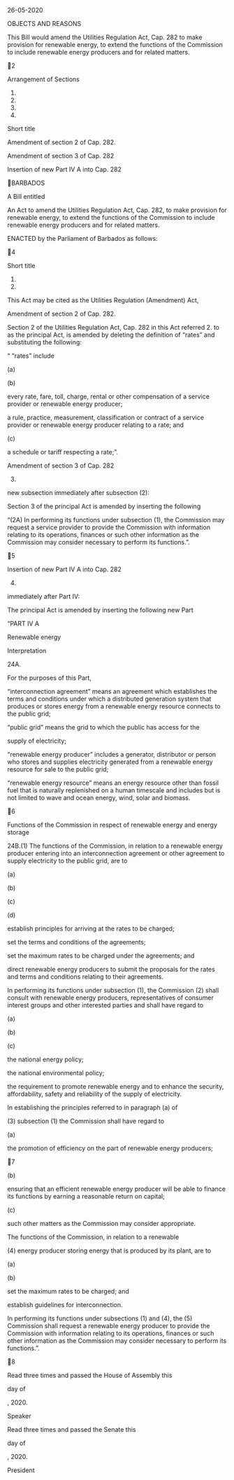 26-05-2020

OBJECTS AND REASONS

This Bill would amend the Utilities Regulation Act, Cap. 282 to make provision
for  renewable  energy,  to  extend  the  functions  of  the  Commission  to  include
renewable energy producers and for related matters.

2

Arrangement of Sections

1.

2.

3.

4.

Short title

Amendment of section 2 of Cap. 282.

Amendment of section 3 of Cap. 282

Insertion of new Part IV A into Cap. 282

BARBADOS

A Bill entitled

An Act to amend the Utilities Regulation Act, Cap. 282, to make provision
for renewable energy, to extend the functions of the Commission to include
renewable energy producers and for related matters.

ENACTED by the Parliament of Barbados as follows:

4

Short title

1.
2020.

This Act may be cited as the Utilities Regulation (Amendment) Act,

Amendment of section 2 of Cap. 282.

Section 2 of the Utilities Regulation Act, Cap. 282 in this Act referred
2.
to as the principal Act, is amended by deleting the definition of “rates” and
substituting the following:

“  “rates” include

(a)

(b)

every rate, fare, toll, charge, rental or other compensation of
a service provider or renewable energy producer;

a rule, practice, measurement, classification or contract of a
service provider or renewable energy producer relating to a
rate; and

(c)

a schedule or tariff respecting a rate;”.

Amendment of section 3 of Cap. 282

3.
new subsection immediately after subsection (2):

Section 3 of the principal Act is amended by inserting the following

“(2A)
In performing its functions under subsection (1), the Commission
may  request  a  service  provider  to  provide  the  Commission  with
information  relating  to  its  operations,  finances  or  such  other
information as the Commission may consider necessary to perform its
functions.”.

5

Insertion of new Part IV A into Cap. 282

4.
immediately after Part IV:

The principal Act is amended by inserting the following new Part

“PART IV A

Renewable energy

Interpretation

24A.

For the purposes of this Part,

“interconnection agreement” means an agreement which establishes the
terms and conditions under which a distributed generation system
that produces or stores energy from a renewable energy resource
connects to the public grid;

“public  grid”  means  the  grid  to  which  the  public  has  access  for  the

supply of electricity;

“renewable energy producer” includes a generator, distributor or person
who  stores  and  supplies  electricity  generated  from  a  renewable
energy resource for sale to the public grid;

“renewable  energy  resource”  means  an  energy  resource  other  than
fossil fuel that is naturally replenished on a human timescale and
includes but is not limited to wave and ocean energy, wind, solar
and biomass.

6

Functions of the Commission in respect of renewable energy
and energy storage

24B.(1)
The functions of the Commission, in relation to a renewable
energy producer entering into an interconnection agreement or other
agreement to supply electricity to the public grid, are to

(a)

(b)

(c)

(d)

establish principles for arriving at the rates to be charged;

set the terms and conditions of the agreements;

set the maximum rates to be charged under the agreements;
and

direct renewable energy producers to submit the proposals
for  the  rates  and  terms  and  conditions  relating  to  their
agreements.

In performing its functions under subsection (1), the Commission
(2)
shall  consult  with  renewable  energy  producers,  representatives  of
consumer  interest  groups  and  other  interested  parties  and  shall  have
regard to

(a)

(b)

(c)

the national energy policy;

the national environmental policy;

the requirement to promote renewable energy and to enhance
the security, affordability, safety and reliability of the supply
of electricity.

In  establishing  the  principles  referred  to  in  paragraph  (a)  of

(3)
subsection (1) the Commission shall have regard to

(a)

the promotion of efficiency on the part of renewable energy
producers;

7

(b)

ensuring that an efficient renewable energy producer will be
able to finance its functions by earning a reasonable return
on capital;

(c)

such  other  matters  as  the  Commission  may  consider
appropriate.

The  functions  of  the  Commission,  in  relation  to  a  renewable

(4)
energy producer storing energy that is produced by its plant, are to

(a)

(b)

set the maximum rates to be charged; and

establish guidelines for interconnection.

In  performing  its  functions  under  subsections  (1)  and  (4),  the
(5)
Commission shall request a renewable energy producer to provide the
Commission  with  information  relating  to  its  operations,  finances  or
such other information as the Commission may consider necessary to
perform its functions.”.

8

Read three times and passed the House of Assembly this

day of

, 2020.

Speaker

Read three times and passed the Senate this

day of

, 2020.

President

